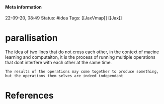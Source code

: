 #### Meta information
22-09-20, 08:49
Status: #idea
Tags: [[JaxVmap]] [[Jax]]





# parallisation
The idea of two lines that do not cross each other, in the context of macine learning and computaiton, it is the process of running multiple operations that dont interfere with each other at the same time.

```ad-warning
The results of the operations may come together to produce something, but the operations them selves are indeed independant
```






# References
